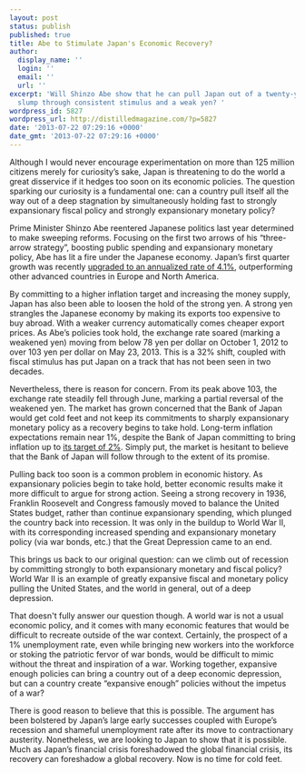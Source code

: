```yaml
---
layout: post
status: publish
published: true
title: Abe to Stimulate Japan's Economic Recovery?
author:
  display_name: ''
  login: ''
  email: ''
  url: ''
excerpt: 'Will Shinzo Abe show that he can pull Japan out of a twenty-year economic
  slump through consistent stimulus and a weak yen? '
wordpress_id: 5827
wordpress_url: http://distilledmagazine.com/?p=5827
date: '2013-07-22 07:29:16 +0000'
date_gmt: '2013-07-22 07:29:16 +0000'
---
```

<p>Although I would never encourage experimentation on more than 125 million citizens merely for curiosity’s sake, Japan is threatening to do the world a great disservice if it hedges too soon on its economic policies. The question sparking our curiosity is a fundamental one: can a country pull itself all the way out of a deep stagnation by simultaneously holding fast to strongly expansionary fiscal policy and strongly expansionary monetary policy?</p>
<p>Prime Minister Shinzo Abe reentered Japanese politics last year determined to make sweeping reforms. Focusing on the first two arrows of his “three-arrow strategy”, boosting public spending and expansionary monetary policy, Abe has lit a fire under the Japanese economy. Japan’s first quarter growth was recently <a href="http://distilledmagazine.com/wp-content/uploads/2013/07/1994706-japan-economic-growth-upgraded-will-likely-outperform-other-advanced-nations" target="_blank">upgraded to an annualized rate of 4.1%</a>, outperforming other advanced countries in Europe and North America.</p>
<p>By committing to a higher inflation target and increasing the money supply, Japan has also been able to loosen the hold of the strong yen. A strong yen strangles the Japanese economy by making its exports too expensive to buy abroad. With a weaker currency automatically comes cheaper export prices. As Abe’s policies took hold, the exchange rate soared (marking a weakened yen) moving from below 78 yen per dollar on October 1, 2012 to over 103 yen per dollar on May 23, 2013. This is a 32% shift, coupled with fiscal stimulus has put Japan on a track that has not been seen in two decades.</p>
<p class="break">Nevertheless, there is reason for concern. From its peak above 103, the exchange rate steadily fell through June, marking a partial reversal of the weakened yen. The market has grown concerned that the Bank of Japan would get cold feet and not keep its commitments to sharply expansionary monetary policy as a recovery begins to take hold. Long-term inflation expectations remain near 1%, despite the Bank of Japan committing to bring inflation up to <a href="http://distilledmagazine.com/wp-content/uploads/2013/07/?p=3624" target="_blank">its target of 2%</a>. Simply put, the market is hesitant to believe that the Bank of Japan will follow through to the extent of its promise.</p>
<p>Pulling back too soon is a common problem in economic history. As expansionary policies begin to take hold, better economic results make it more difficult to argue for strong action. Seeing a strong recovery in 1936, Franklin Roosevelt and Congress famously moved to balance the United States budget, rather than continue expansionary spending, which plunged the country back into recession. It was only in the buildup to World War II, with its corresponding increased spending and expansionary monetary policy (via war bonds, etc.) that the Great Depression came to an end.</p>
<p class="break">This brings us back to our original question: can we climb out of recession by committing strongly to both expansionary monetary and fiscal policy? World War II is an example of greatly expansive fiscal and monetary policy pulling the United States, and the world in general, out of a deep depression.</p>
<p>That doesn't fully answer our question though. A world war is not a usual economic policy, and it comes with many economic features that would be difficult to recreate outside of the war context. Certainly, the prospect of a 1% unemployment rate, even while bringing new workers into the workforce or stoking the patriotic fervor of war bonds, would be difficult to mimic without the threat and inspiration of a war. Working together, expansive enough policies can bring a country out of a deep economic depression, but can a country create “expansive enough” policies without the impetus of a war?</p>
<p>There is good reason to believe that this is possible. The argument has been bolstered by Japan’s large early successes coupled with Europe’s recession and shameful unemployment rate after its move to contractionary austerity. Nonetheless, we are looking to Japan to show that it is possible. Much as Japan’s financial crisis foreshadowed the global financial crisis, its recovery can foreshadow a global recovery. Now is no time for cold feet.</p>
